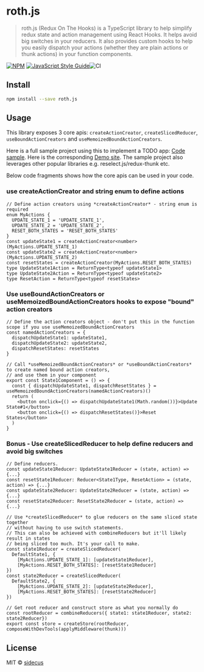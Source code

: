 # roth.js

> roth.js (Redux On The Hooks) is a TypeScript library to help simplify redux state and action management using React Hooks.
It helps avoid big switches in your reducers. It also provides custom hooks to help you easily dispatch your actions (whether they are plain actions or thunk actions) in your function components.

[![NPM](https://img.shields.io/npm/v/roth.js.svg)](https://www.npmjs.com/package/roth.js) [![JavaScript Style Guide](https://img.shields.io/badge/code_style-standard-brightgreen.svg)](https://standardjs.com)![CI](https://github.com/sidecus/roth.js/workflows/CI/badge.svg?branch=master)

## Install

```bash
npm install --save roth.js
```

## Usage
This library exposes 3 core apis: ```createActionCreator```, ```createSlicedReducer```, ```useBoundActionCreators``` and ```useMemoizedBoundActionCreators```.

Here is a full sample project using this to implement a TODO app: [Code sample](https://github.com/sidecus/reactstudy/tree/master/src/ReduxHooks). Here is the corresponding [Demo site](https://sidecus.github.io/reactstudy/).
The sample project also leverages other popular libraries e.g. reselect.js/redux-thunk etc.

Below code fragments shows how the core apis can be used in your code.

### use createActionCreator and string enum to define actions
```tsx
// Define action creators using *createActionCreator* - string enum is required
enum MyActions {
  UPDATE_STATE_1 = 'UPDATE_STATE_1',
  UPDATE_STATE_2 = 'UPDATE_STATE_2',
  RESET_BOTH_STATES = 'RESET_BOTH_STATES'
}
const updateState1 = createActionCreator<number>(MyActions.UPDATE_STATE_1)
const updateState2 = createActionCreator<number>(MyActions.UPDATE_STATE_2)
const resetStates = createActionCreator(MyActions.RESET_BOTH_STATES)
type UpdateState1Action = ReturnType<typeof updateState1>
type UpdateState2Action = ReturnType<typeof updateState2>
type ResetAction = ReturnType<typeof resetStates>
```

### Use useBoundActionCreators or useMemoizedBoundActionCreators hooks to expose "bound" action creators
```tsx
// Define the action creators object - don't put this in the function scope if you use useMemoizedBoundActionCreators
const namedActionCreators = {
  dispatchUpdateState1: updateState1,
  dispatchUpdateState2: updateState2,
  dispatchResetStates: resetStates
}

// Call *useMemoizedBoundActionCreators* or *useBoundActionCreators* to create named bound action creators,
// and use them in your component
export const State1Component = () => {
  const { dispatchUpdateState1, dispatchResetStates } = useMemoizedBoundActionCreators(namedActionCreators)()
  return (
    <button onclick={() => dispatchUpdateState1(Math.random())}>Update State#1</button>
    <button onclick={() => dispatchResetStates()}>Reset States</button>
  )
}
```

### Bonus - Use createSlicedReducer to help define reducers and avoid big switches
```tsx
// Define reducers.
const updateState1Reducer: UpdateState1Reducer = (state, action) => {...}
const resetState1Reducer: Reducer<State1Type, ResetAction> = (state, action) => {...}
const updateState2Reducer: UpdateState2Reducer = (state, action) => {...}
const resetState2Reducer: ResetState2Reducer = (state, action) => {...}

// Use *createSlicedReducer* to glue reducers on the same sliced state together
// without having to use switch statements.
// This can also be achieved with combineReducers but it'll likely result in states
// being sliced too much. It's your call to make.
const state1Reducer = createSlicedReducer(
  DefaultState1, {
    [MyActions.UPDATE_STATE_1]: [updateState1Reducer],
    [MyActions.RESET_BOTH_STATES]: [resetState1Reducer]
})
const state2Reducer = createSlicedReducer(
  DefaultState2, {
    [MyActions.UPDATE_STATE_2]: [updateState2Reducer],
    [MyActions.RESET_BOTH_STATES]: [resetState2Reducer]
})

// Get root reducer and construct store as what you normally do
const rootReducer = combineReducers({ state1: state1Reducer, state2: state2Reducer})
export const store = createStore(rootReducer, composeWithDevTools(applyMiddleware(thunk)))
```

## License

MIT © [sidecus](https://github.com/sidecus)
